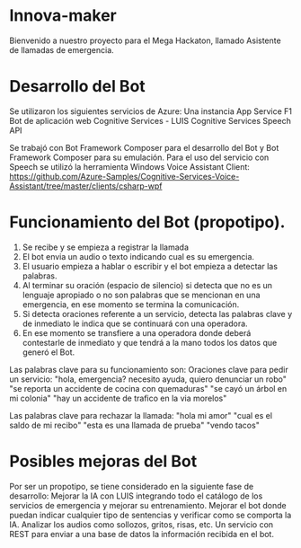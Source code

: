 # Innova-maker
Bienvenido a nuestro proyecto para el Mega Hackaton, llamado Asistente de llamadas de emergencia.

# Desarrollo del Bot 
Se utilizaron los siguientes servicios de Azure:
Una instancia App Service F1 
Bot de aplicación web
Cognitive Services - LUIS
Cognitive Services Speech API

Se trabajó con Bot Framework Composer para el desarrollo del Bot y Bot Framework Composer para su emulación.
Para el uso del servicio con Speech se utilizó la herramienta Windows Voice Assistant Client:
https://github.com/Azure-Samples/Cognitive-Services-Voice-Assistant/tree/master/clients/csharp-wpf

# Funcionamiento del Bot (propotipo).
1. Se recibe y se empieza a registrar la llamada 
2. El bot envia un audio o texto indicando cual es su emergencia.
3. El usuario empieza a hablar o escribir y el bot empieza a detectar las palabras.
4. Al terminar su oración (espacio de silencio) si detecta que no es un lenguaje apropiado o no son palabras que se mencionan en una emergencia, en ese momento se termina la comunicación.
5. Si detecta oraciones referente a un servicio, detecta las palabras clave y de inmediato le indica que se continuará con una operadora.
6. En ese momento se transfiere a una operadora donde deberá contestarle de inmediato y que tendrá a la mano todos los datos que generó el Bot.

Las palabras clave para su funcionamiento son:
Oraciones clave para pedir un servicio:
"hola, emergencia? necesito ayuda, quiero denunciar un robo"
"se reporta un accidente de cocina con quemaduras"
"se cayó un árbol en mi colonia"
"hay un accidente de trafico en la via morelos"

Las palabras clave para rechazar la llamada:
"hola mi amor"
"cual es el saldo de mi recibo"
"esta es una llamada de prueba"
"vendo tacos"

# Posibles mejoras del Bot
Por ser un propotipo, se tiene considerado en la siguiente fase de desarrollo:
Mejorar la IA con LUIS integrando todo el catálogo de los servicios de emergencia y mejorar su entrenamiento.
Mejorar el bot donde puedan indicar cualquier tipo de sentencias y verificar como se comporta la IA.
Analizar los audios como sollozos, gritos, risas, etc.
Un servicio con REST para enviar a una base de datos la información recibida en el bot.
